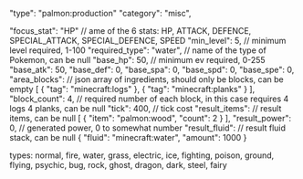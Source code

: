 "type": "palmon:production"
"category": "misc",

"focus_stat": "HP" // ame of the 6 stats: HP, ATTACK, DEFENCE, SPECIAL_ATTACK, SPECIAL_DEFENCE, SPEED
"min_level": 5, // minimum level required, 1-100
"required_type": "water", // name of the type of Pokemon, can be null
"base_hp": 50, // minimum ev required, 0-255
"base_atk": 50,
"base_def": 0,
"base_spa": 0,
"base_spd": 0,
"base_spe": 0,
"area_blocks": // json array of ingredients, should only be blocks, can be empty
[
{
"tag": "minecraft:logs"
},
{
"tag": "minecraft:planks"
}
],
"block_count": 4, // required number of each block, in this case requires 4 logs 4 planks, can be null
"tick": 400, // tick cost
"result_items": // result items, can be null
[
{
"item": "palmon:wood",
"count": 2
}
],
"result_power": 0, // generated power, 0 to somewhat number
"result_fluid": // result fluid stack, can be null
{
"fluid": "minecraft:water",
"amount": 1000
} 

types:
normal, fire, water, grass, electric, ice, fighting, poison, 
ground, flying, psychic, bug, rock, ghost, dragon, dark, steel, fairy
